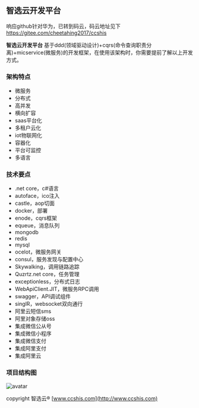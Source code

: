 ## 智选云开发平台 ##

响应github针对华为，已转到码云，码云地址见下
https://gitee.com/cheetahing2017/ccshis

**智选云开发平台** 基于ddd(领域驱动设计)+cqrs(命令查询职责分离)+micservice(微服务)的开发框架，在使用该架构时，你需要提前了解以上开发方式。

### 架构特点 ###

- 微服务
- 分布式
- 高并发
- 横向扩容
- saas平台化
- 多租户云化
- iot物联网化
- 容器化
- 平台可监控
- 多语言

### 技术要点 ###
- .net core，c#语言
- autoface，ico注入
- castle，aop切面
- docker，部署
- enode，cqrs框架
- equeue，消息队列
- mongodb
- redis
- mysql
- ocelot，微服务网关
- consul，服务发现与配置中心
- Skywalking，调用链路追踪
- Quzrtz.net core，任务管理
- exceptionless，分布式日志
- WebApiClient.JIT，微服务RPC调用
- swagger，API调试组件
- singlR，websocket双向通行
- 阿里云短信sms
- 阿里对象存储oss
- 集成微信公从号
- 集成微信小程序
- 集成微信支付
- 集成阿里支付
- 集成阿里云


### 项目结构图 ###
![avatar](https://raw.githubusercontent.com/cheetahing/Ccshis/master/Document/%E5%B7%A5%E7%A8%8B%E7%BB%93%E6%9E%84%E6%9E%B6%E6%9E%84%E5%9B%BE.png)

copyright 智选云® [www.ccshis.com](http://www.ccshis.com)
